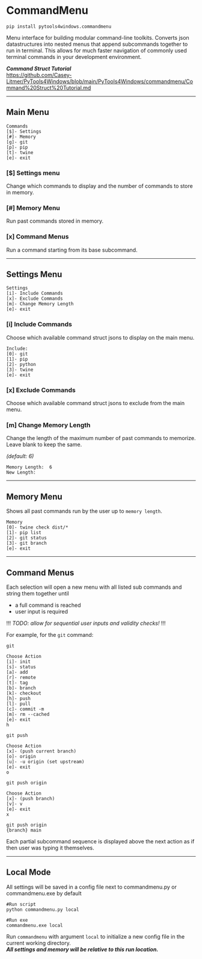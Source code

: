 # CommandMenu

```
pip install pytools4windows.commandmenu
```

Menu interface for building modular command-line toolkits.  Converts json datastructures into nested menus that append 
subcommands together to run in terminal. 
This allows for much faster navigation of commonly used
terminal commands in your development environment.

***Command Struct Tutorial*** \
https://github.com/Casey-Litmer/PyTools4Windows/blob/main/PyTools4Windows/commandmenu/Command%20Struct%20Tutorial.md

-------
## Main Menu



```commandline
Commands
[$]- Settings
[#]- Memory
[g]- git
[p]- pip
[t]- twine
[e]- exit
```

### [$] Settings menu
Change which commands to display and the number of commands to store in memory.
### [#] Memory Menu
Run past commands stored in memory.
### [x] Command Menus
Run a command starting from its base subcommand.


--------
## Settings Menu

```commandline
Settings
[i]- Include Commands
[x]- Exclude Commands
[m]- Change Memory Length
[e]- exit
```

### [i] Include Commands 

Choose which available command struct jsons to display on the main menu.  
```
Include:
[0]- git
[1]- pip
[2]- python
[3]- twine
[e]- exit
```

### [x] Exclude Commands

Choose which available command struct jsons to exclude from the main menu.  


### [m] Change Memory Length

Change the length of the maximum number of past commands to memorize.  Leave blank to keep the same.

*(default: 6)*

```commandline
Memory Length:  6
New Length: 
```

---------
## Memory Menu

Shows all past commands run by the user up to `memory length`.  

```
Memory
[0]- twine check dist/*
[1]- pip list
[2]- git status
[3]- git branch
[e]- exit
```

------------
## Command Menus

Each selection will open a new menu with all listed sub commands and string them together until
* a full command is reached
* user input is required

!!! *TODO: allow for sequential user inputs and validity checks!* !!!

For example, for the `git` command:

```commandline
git

Choose Action
[i]- init
[s]- status
[a]- add
[r]- remote
[t]- tag
[b]- branch
[k]- checkout
[h]- push
[l]- pull
[c]- commit -m
[m]- rm --cached
[e]- exit
h
```

```commandline
git push

Choose Action
[x]- (push current branch)
[o]- origin
[u]- -u origin (set upstream)
[e]- exit
o
```

```commandline
git push origin

Choose Action
[x]- (push branch)
[v]- v
[e]- exit
x
```

```commandline
git push origin
{branch} main
```

Each partial subcommand sequence is displayed above the next action as if then user was typing it themselves.

------
## Local Mode


All settings will be saved in a config file next to commandmenu.py or commandmenu.exe by default
```commandline
#Run script
python commandmenu.py local

#Run exe
commandmenu.exe local
```
Run `commandmenu` with argument `local` to initialize a new config file in the current working directory. \
***All settings and memory will be relative to this run location.***

